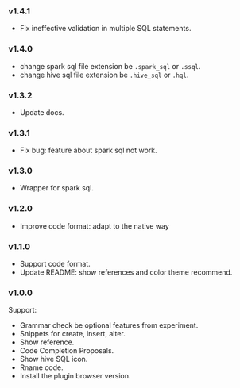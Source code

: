 ### v1.4.1
- Fix ineffective validation in multiple SQL statements.

### v1.4.0

- change spark sql file extension be `.spark_sql` or `.ssql`.
- change hive sql file extension be `.hive_sql` or `.hql`.

### v1.3.2

- Update docs.

### v1.3.1

- Fix bug: feature about spark sql not work.

### v1.3.0

- Wrapper for spark sql.

### v1.2.0

- Improve code format: adapt to the native way

### v1.1.0

- Support code format.
- Update README: show references and color theme recommend.

### v1.0.0

Support:

- Grammar check be optional features from experiment.
- Snippets for create, insert, alter.
- Show reference.
- Code Completion Proposals.
- Show hive SQL icon.
- Rname code.
- Install the plugin browser version.

